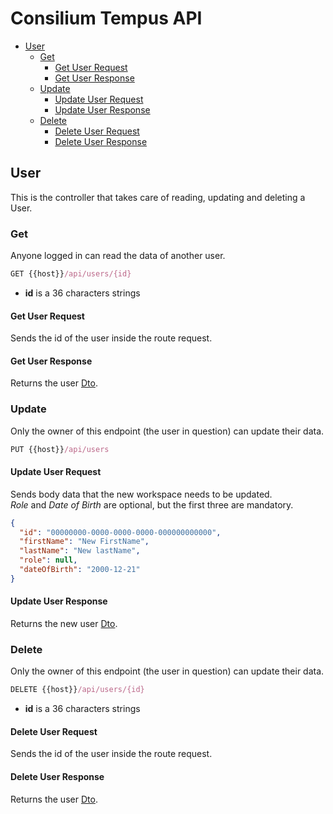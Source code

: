 # Consilium Tempus API

* [User](#user)
  * [Get](#get)
    * [Get User Request](#get-user-request)
    * [Get User Response](#get-user-response)
  * [Update](#update)
    * [Update User Request](#update-user-request)
    * [Update User Response](#update-user-response)
  * [Delete](#delete)
    * [Delete User Request](#delete-user-request)
    * [Delete User Response](#delete-user-response)

## User

This is the controller that takes care of reading, updating and deleting a User.


### Get

Anyone logged in can read the data of another user.

```js
GET {{host}}/api/users/{id}
```

- **id** is a 36 characters strings

#### Get User Request

Sends the id of the user inside the route request.

#### Get User Response

Returns the user [Dto](dto/Dto.User.md).


### Update

Only the owner of this endpoint (the user in question) can update their data.

```js
PUT {{host}}/api/users
```

#### Update User Request

Sends body data that the new workspace needs to be updated.
<br>
*Role* and *Date of Birth* are optional, but the first three are mandatory.

```json
{
  "id": "00000000-0000-0000-0000-000000000000",
  "firstName": "New FirstName",
  "lastName": "New lastName",
  "role": null,
  "dateOfBirth": "2000-12-21"
}
```

#### Update User Response

Returns the new user [Dto](dto/Dto.User.md).


### Delete

Only the owner of this endpoint (the user in question) can update their data.

```js
DELETE {{host}}/api/users/{id}
```

- **id** is a 36 characters strings

#### Delete User Request

Sends the id of the user inside the route request.

#### Delete User Response

Returns the user [Dto](dto/Dto.User.md).
